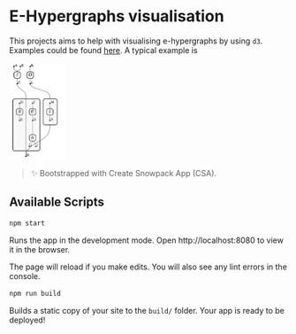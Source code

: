 # E-Hypergraphs visualisation

This projects aims to help with visualising e-hypergraphs by using `d3`. Examples could be found [here](/src/example.ts). A typical example is

<img src="./img/example.png" alt="example" style="height: 20%; width:20%;"/>

> ✨ Bootstrapped with Create Snowpack App (CSA).

## Available Scripts

```bash
npm start
```

Runs the app in the development mode.
Open http://localhost:8080 to view it in the browser.

The page will reload if you make edits.
You will also see any lint errors in the console.

```bash
npm run build
```

Builds a static copy of your site to the `build/` folder.
Your app is ready to be deployed!